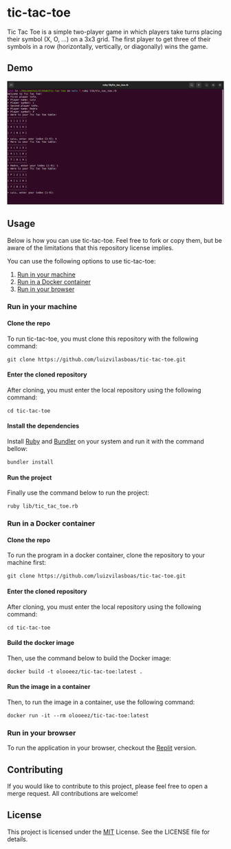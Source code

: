 # tic-tac-toe

Tic Tac Toe is a simple two-player game in which players take turns placing their symbol (X, O, ...) on a 3x3 grid. The first player to get three of their symbols in a row (horizontally, vertically, or diagonally) wins the game.

## Demo

![Demo of tic-tac-toe](https://github.com/luizvilasboas/tic-tac-toe/blob/main/img/demo.png?raw=true)

## Usage

Below is how you can use tic-tac-toe. Feel free to fork or copy them, but be aware of the limitations that this repository license implies.

You can use the following options to use tic-tac-toe:

1. [Run in your machine](#run-in-your-machine)
2. [Run in a Docker container](#run-in-a-docker-container)
3. [Run in your browser](#run-in-your-browser)

### Run in your machine

#### Clone the repo

To run tic-tac-toe, you must clone this repository with the following command:

```
git clone https://github.com/luizvilasboas/tic-tac-toe.git
```

#### Enter the cloned repository

After cloning, you must enter the local repository using the following command:

```
cd tic-tac-toe
```

#### Install the dependencies

Install [Ruby](https://www.ruby-lang.org) and [Bundler](https://bundler.io/) on your system and run it with the command bellow:

```
bundler install
```

#### Run the project

Finally use the command below to run the project:

```
ruby lib/tic_tac_toe.rb
```

### Run in a Docker container

#### Clone the repo

To run the program in a docker container, clone the repository to your machine first:

```
git clone https://github.com/luizvilasboas/tic-tac-toe.git
```

#### Enter the cloned repository

After cloning, you must enter the local repository using the following command:

```
cd tic-tac-toe
```

#### Build the docker image

Then, use the command below to build the Docker image:

```
docker build -t olooeez/tic-tac-toe:latest .
```

#### Run the image in a container

Then, to run the image in a container, use the following command:

```
docker run -it --rm olooeez/tic-tac-toe:latest
```

### Run in your browser

To run the application in your browser, checkout the [Replit](https://replit.com/@olooeez/tic-tac-toe) version.


## Contributing

If you would like to contribute to this project, please feel free to open a merge request. All contributions are welcome!

## License

This project is licensed under the [MIT](https://github.com/luizvilasboas/tic-tac-toe/blob/main/LICENSE) License. See the LICENSE file for details.
